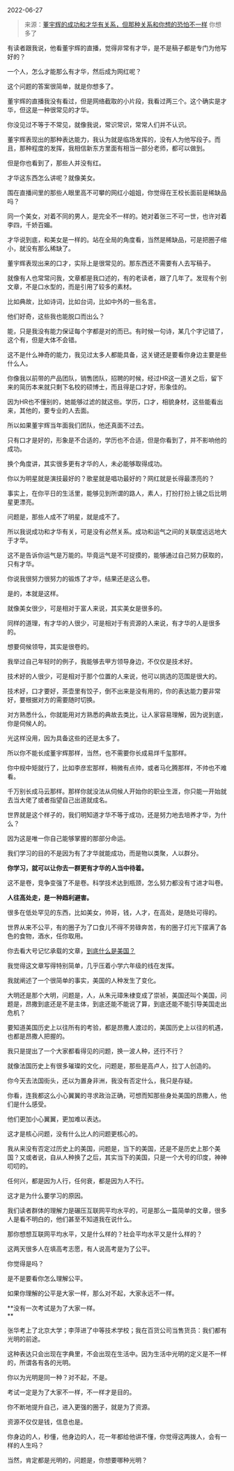 2022-06-27

> 来源：[董宇辉的成功和才华有关系，但那种关系和你想的恐怕不一样](http://mp.weixin.qq.com/s?__biz=MzU3NDc5Nzc0NQ==&mid=2247518690&idx=1&sn=b2448f2623d94b08fcd36491828fb78e&chksm=fd2e2b3cca59a22ae61d82a326fbf32c01e34c868527c3df9e981274766b3df2b2f838f62d2d&scene=27#wechat_redirect)
> 你想多了

有读者跟我说，他看董宇辉的直播，觉得非常有才华，是不是稿子都是专门为他写好的？

  

一个人，怎么才能那么有才华，然后成为网红呢？  

  

这个问题的答案很简单，就是你想多了。  

  

董宇辉的直播我没有看过，但是网络截取的小片段，我看过两三个。这个确实是才华，但这是一种很常见的才华。

  

你没见过不等于不常见，就像我说，常识常识，常常人们并不认识。

  

董宇辉表现出的那种表达能力，我认为就是临场发挥的，没有人为他写段子。而且，那种程度的发挥，我相信新东方里面有相当一部分老师，都可以做到。

  

但是你也看到了，那些人并没有红。  

  

才华这东西怎么讲呢？就像美女。  

  

围在直播间里的那些人眼里高不可攀的网红小姐姐，你觉得在王校长面前是稀缺品吗？  

  

同一个美女，对着不同的男人，是完全不一样的。她对着张三不可一世，也许对着李四，千娇百媚。  

  

才华说到底，和美女是一样的。站在全局的角度看，当然是稀缺品，可是把圈子缩小，就没有那么稀缺了。

  

董宇辉表现出来的口才，实际上是很常见的。那东西还不需要有人去写稿子。

  

就像有人也常常问我，文章都是我口述的，有的老读者，跟了几年了。发现有个别文章，不是口水型的，而是引用了较多的素材。  

  

比如典故，比如诗词，比如台词，比如中外的一些名言。

  

他们好奇，这些我也能脱口而出么？

  

能，只是我没有能力保证每个字都是对的而已。有时候一句诗，某几个字记错了，这个有，但是大体不会错。  

  

这不是什么神奇的能力，我见过太多人都能具备，这关键还是要看你身边主要是些什么人。

  

你像我以前带的产品团队，销售团队，招聘的时候，经过HR这一道关之后，留下来的简历本来就只剩下名校的硕博士，而且得是口才好，形象佳的。

  

因为HR也不懂别的，她能够过滤的就这些。学历，口才，相貌身材，这些能看出来，其他的，要专业的人去面。  

  

所以如果董宇辉当年面我们团队，他还真面不过去。

  

只有口才是好的，形象是不合适的，学历也不合适，但是你看到了，并不影响他的成功。  

  

换个角度讲，其实很多更有才华的人，未必能够取得成功。  

  

你以为明星就是演技最好的？歌星就是唱功最好的？网红就是长得最漂亮的？

  

事实上，在你平日的生活里，能够见到所谓的路人，素人，打扮打扮上镜之后比明星更漂亮。

  

问题是，那些人成不了明星，就是成不了。

  

所以我说成功和才华有关，可是没有必然关系。成功和运气之间的关联度远远地大于才华。  

  

这不是告诉你运气是万能的。毕竟运气是不可捉摸的，能够通过自己努力获取的，只有才华。  

  

你说我很努力很努力的锻炼了才华，结果还是这么卷。

  

是的，本就是这样。

  

就像美女很少，可是相对于富人来说，其实美女是很多的。

  

同样的道理，有才华的人很少，可是相对于有资源的人来说，有才华的人是很多的。  

  

想要伺候领导，其实是很卷的。

  

我举过自己年轻时的例子，我能够去甲方领导身边，不仅仅是技术好。  

  

技术好的人很少，可是相对于那个位置的人来说，他可以挑选的范围是很大的。

  

技术好，口才要好，茶壶里有饺子，倒不出来是没有用的，你的表达能力要非常好，要根据对方的需要随时切换。

  

对方熟悉什么，你就能用对方熟悉的典故去类比，让人家容易理解，因为说到底，你是伺候人的。  

  

光这样没用，因为具备这些的还是太多了。  

  

所以你不能长成董宇辉那样，当然，也不需要你长成易烊千玺那样。

  

你中规中矩就行了，比如李彦宏那样，稍微有点帅，或者马化腾那样，不帅也不难看。

  

千万别长成马云那样。那样你就没法从伺候人开始你的职业生涯，你只能一开始就去当大佬了或者指望自己出道就成名。

  

世界就是这个样子的，我们明知道才华不等于成功，还是努力地去培养才华，为什么？  

  

因为这是唯一你自己能够掌握的那部分命运。

  

我们学习的目的不是因为有了才华就能成功，而是物以类聚，人以群分。

  

 **你学习，就可以让你去一群更有才华的人当中待着。**

  

这不是卷，竞争变强了不是卷。科学技术达到瓶颈，怎么努力都没有寸进才叫卷。

  

 **人往高处走，是一种趋利避害。**

  

很多在低处罕见的东西，比如美女，帅哥，钱，人才，在高处，是随处可得的。

  

世界从来不公平，有的圈子为了口食儿不得不劳碌奔苦，有的圈子灯光下摆满了各色的食物，酒水，任你取用。  

  

你去看大号记忆承载的文章，[到底什么是美国？](http://mp.weixin.qq.com/s?__biz=MzU0MjYwNDU2Mw==&mid=2247506840&idx=2&sn=fbdc194fdbd5400906ed959160aa9896&chksm=fb1ab7e4cc6d3ef2ee6598f3880e952b86febaa80c37c3b1e3a370c295e23bd15fc251b2e410&scene=21#wechat_redirect)  

  

我觉得这文章写得特别简单，几乎压着小学六年级的线在发挥。

  

我就阐述了一个很简单的事实，美国的人种发生了变化。

  

大明还是那个大明，问题是，人，从朱元璋朱棣变成了崇祯，美国还叫个美国，问题是，昂撒到底还是不是主体，到底还能不能说了算，到底还能不能引导美国走出危机？

  

要知道美国历史上以往所有的考验，都是昂撒人渡过的，美国历史上以往的机遇，也都是昂撒人把握的。

  

我只是提出了一个大家都看得见的问题，换一波人种，还行不行？  

  

就像法国历史上有很多璀璨的文化，问题是，那些是高卢人，拉丁人创造的。  

  

你今天去法国街头，还以为置身非洲，我没有否定什么，我只是存疑。  

  

你看，连我都这么小心翼翼的寻求政治正确，可想而知那些身处美国的昂撒人，他们是什么感受。  

  

他们更加小心翼翼，更加难以表达。  

  

这才是核心问题，没有什么比人的问题更核心的。

  

我从来没有否定过历史上的美国，问题是，当下的美国，还是不是历史上那个美国？又或者说，自从人种换了之后，其实当下的美国，只是一个大号的印度，神神叨叨的。  

  

任何兴，都是因为人行，任何衰，都是因为人不行。

  

这才是为什么要学习的原因。

  

我们读者群体的理解力是碾压互联网平均水平的，可是那么一篇简单的文章，很多人是看不明白的，他们甚至不知道我在说什么。  

  

那你想想互联网平均水平，又是什么样的？社会平均水平又是什么样的？

  

这两天很多人在填高考志愿，有人说高考是为了公平。

  

你觉得是吗？

  

是不是要看你怎么理解公平。

  

如果你理解的公平是大家一样，那么对不起，大家永远不一样。

  

 **没有一次考试是为了大家一样。  
**

  

张华考上了北京大学；李萍进了中等技术学校；我在百货公司当售货员：我们都有光明的前途。

  

这种表达只会出现在字典里，不会出现在生活中。因为生活中光明的定义是不一样的，所谓各有各的光明。  

  

你以为光明是同一种？对不起，不是。

  

考试一定是为了大家不一样，不一样才是目的。  

  

你不断地提升自己，进入更强的圈子，就是为了资源。  

  

资源不仅仅是钱，信息也是。  

  

你身边的人，秒懂，他身边的人，花一年都给他讲不懂，你觉得这两拨人，会有一样的人生吗？

  

当然，肯定都是光明的，问题是，你想要哪种光明？

